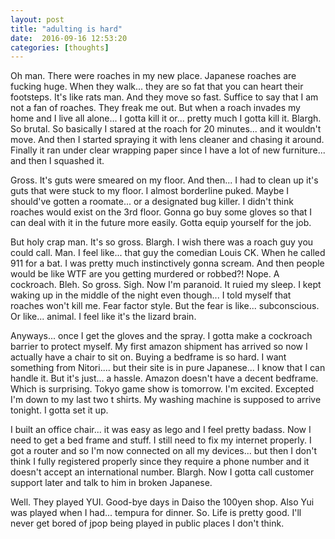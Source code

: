 ```yaml
---
layout: post
title: "adulting is hard"
date:  2016-09-16 12:53:20
categories: [thoughts]
---
```

Oh man. There were roaches in my new place. Japanese roaches are fucking huge. When they walk... they are so fat that you can heart their footsteps. It's like rats man. And they move so fast. Suffice to say that I am not a fan of roaches. They freak me out. But when a roach invades my home and I live all alone... I gotta kill it or... pretty much I gotta kill it. Blargh. So brutal. So basically I stared at the roach for 20 minutes... and it wouldn't move. And then I started spraying it with lens cleaner and chasing it around. Finally it ran under clear wrapping paper since I have a lot of new furniture... and then I squashed it. 

Gross. It's guts were smeared on my floor. And then... I had to clean up it's guts that were stuck to my floor. I almost borderline puked. Maybe I should've gotten a roomate... or a designated bug killer. I didn't think roaches would exist on the 3rd floor. Gonna go buy some gloves so that I can deal with it in the future more easily. Gotta equip yourself for the job.

But holy crap man. It's so gross. Blargh. I wish there was a roach guy you could call. Man. I feel like... that guy the comedian Louis CK. When he called 911 for a bat. I was pretty much instinctively gonna scream. And then people would be like WTF are you getting murdered or robbed?! Nope. A cockroach. Bleh. So gross. Sigh. Now I'm paranoid. It ruied my sleep. I kept waking up in the middle of the night even though... I told myself that roaches won't kill me. Fear factor style. But the fear is like... subconscious. Or like... animal. I feel like it's the lizard brain.

Anyways... once I get the gloves and the spray. I gotta make a cockroach barrier to protect myself. My first amazon shipment has arrived so now I actually have a chair to sit on. Buying a bedframe is so hard. I want something from Nitori.... but their site is in pure Japanese... I know that I can handle it. But it's just... a hassle. Amazon doesn't have a decent bedframe. Which is surprising. Tokyo game show is tomorrow. I'm excited. Excepted I'm down to my last two t shirts. My washing machine is supposed to arrive tonight. I gotta set it up.

I built an office chair... it was easy as lego and I feel pretty badass. Now I need to get a bed frame and stuff. I still need to fix my internet properly. I got a router and so I'm now connected on all my devices... but then I don't think I fully registered properly since they require a phone number and it doesn't accept an international number. Blargh. Now I gotta call customer support later and talk to him in broken Japanese. 

Well. They played YUI. Good-bye days in Daiso the 100yen shop. Also Yui was played when I had... tempura for dinner. So. Life is pretty good. I'll never get bored of jpop being played in public places I don't think.
